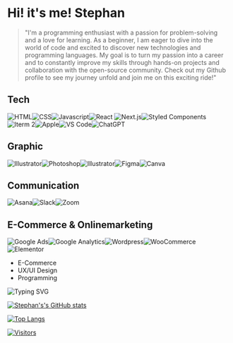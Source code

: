 # Hi! it's me! Stephan

<!--
**Stephan-mit-Ph/Stephan-mit-Ph** is a ✨ _special_ ✨ repository because its `README.md` (this file) appears on your GitHub profile.

Here are some ideas to get you started:

- 🔭 I’m currently working on ...
- 🌱 I’m currently learning ...
- 👯 I’m looking to collaborate on ...
- 🤔 I’m looking for help with ...
- 💬 Ask me about ...
- 📫 How to reach me: ...
- 😄 Pronouns: ...
- ⚡ Fun fact: ...
-->

> "I'm a programming enthusiast with a passion for problem-solving and a love for learning. 
As a beginner, I am eager to dive into the world of code and excited to discover new technologies 
and programming languages. My goal is to turn my passion into a career and to constantly improve 
my skills through hands-on projects and collaboration with the open-source community. Check out 
my Github profile to see my journey unfold and join me on this exciting ride!"

## Tech
![HTML](https://img.shields.io/badge/HTML5-E34F26.svg?style=for-the-badge&logo=HTML5&logoColor=white)![CSS](https://img.shields.io/badge/CSS3-1572B6.svg?style=for-the-badge&logo=CSS3&logoColor=white)![Javascript](https://img.shields.io/badge/JavaScript-F7DF1E.svg?style=for-the-badge&logo=JavaScript&logoColor=black)![React](https://img.shields.io/badge/React-61DAFB.svg?style=for-the-badge&logo=React&logoColor=black)
![Next.js](https://img.shields.io/badge/Next.js-000000.svg?style=for-the-badge&logo=nextdotjs&logoColor=white)![Styled Components](https://img.shields.io/badge/styledcomponents-DB7093.svg?style=for-the-badge&logo=styled-components&logoColor=white)![Iterm 2](https://img.shields.io/badge/iTerm2-000000.svg?style=for-the-badge&logo=iTerm2&logoColor=white)![Apple](https://img.shields.io/badge/Apple-000000.svg?style=for-the-badge&logo=Apple&logoColor=white)![VS Code](https://img.shields.io/badge/Visual%20Studio%20Code-007ACC.svg?style=for-the-badge&logo=Visual-Studio-Code&logoColor=white)![ChatGPT](https://img.shields.io/badge/chatGPT-74aa9c?style=for-the-badge&logo=openai&logoColor=white)


## Graphic
![Illustrator](https://img.shields.io/badge/Adobe%20Illustrator-FF9A00.svg?style=for-the-badge&logo=Adobe-Illustrator&logoColor=white)![Photoshop](https://img.shields.io/badge/Adobe%20Photoshop-31A8FF.svg?style=for-the-badge&logo=Adobe-Photoshop&logoColor=white)![Illustrator](https://img.shields.io/badge/Adobe%20InDesign-FF3366.svg?style=for-the-badge&logo=Adobe-InDesign&logoColor=white)![Figma](https://img.shields.io/badge/Figma-F24E1E.svg?style=for-the-badge&logo=Figma&logoColor=white)![Canva](https://img.shields.io/badge/Canva-00C4CC.svg?style=for-the-badge&logo=Canva&logoColor=white)

## Communication
![Asana](https://img.shields.io/badge/Asana-F06A6A.svg?style=for-the-badge&logo=Asana&logoColor=white)![Slack](https://img.shields.io/badge/Slack-4A154B.svg?style=for-the-badge&logo=Slack&logoColor=white)![Zoom](https://img.shields.io/badge/Zoom-2D8CFF.svg?style=for-the-badge&logo=Zoom&logoColor=white)

## E-Commerce & Onlinemarketing

![Google Ads](https://img.shields.io/badge/Google%20Ads-4285F4.svg?style=for-the-badge&logo=Google-Ads&logoColor=white)![Google Analytics](https://img.shields.io/badge/Google%20Analytics-E37400.svg?style=for-the-badge&logo=Google-Analytics&logoColor=white)![Wordpress](https://img.shields.io/badge/WordPress-21759B.svg?style=for-the-badge&logo=WordPress&logoColor=white)![WooCommerce](https://img.shields.io/badge/WooCommerce-96588A.svg?style=for-the-badge&logo=WooCommerce&logoColor=white)![Elementor](https://img.shields.io/badge/Elementor-92003B.svg?style=for-the-badge&logo=Elementor&logoColor=white)



- E-Commerce
- UX/UI Design
- Programming


![Typing SVG](https://readme-typing-svg.demolab.com/?lines=King+of+my+castle)

[![Stephan's's GitHub stats](https://github-readme-stats.vercel.app/api?username=stephan-mit-ph&theme=radical)](https://github.com/stephan-mit-ph/github-readme-stats)

[![Top Langs](https://github-readme-stats.vercel.app/api/top-langs/?username=stephan-mit-ph&layout=compact&theme=radical)](https://github.com/stephan-mit-ph/github-readme-stats)

[![Visitors](https://api.visitorbadge.io/api/visitors?path=Stephan-mit-Ph&labelColor=%23a9fef7&countColor=%23fe438e&style=flat&labelStyle=upper)](https://visitorbadge.io/status?path=Stephan-mit-Ph)
